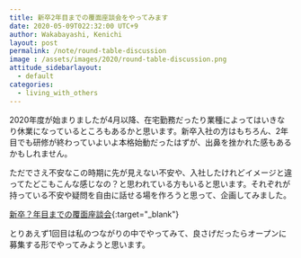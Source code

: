 ```yaml
---
title: 新卒2年目までの覆面座談会をやってみます
date: 2020-05-09T022:32:00 UTC+9
author: Wakabayashi, Kenichi
layout: post
permalink: /note/round-table-discussion
image : /assets/images/2020/round-table-discussion.png
attitude_sidebarlayout:
  - default
categories:
  - living_with_others
---
```

2020年度が始まりましたが4月以降、在宅勤務だったり業種によってはいきなり休業になっているところもあるかと思います。新卒入社の方はもちろん、2年目でも研修が終わっていよいよ本格始動だったはずが、出鼻を挫かれた感もあるかもしれません。

ただでさえ不安なこの時期に先が見えない不安や、入社したけれどイメージと違ってたどこもこんな感じなの？と思われている方もいると思います。それぞれが持っている不安や疑問を自由に話せる場を作ろうと思って、企画してみました。

[新卒？年目までの覆面座談会](https://docs.google.com/presentation/d/1GxfY_4dVO2I1lynNBbHmiZ-xJ7lCdD6kzhGQ1j9Qhw4/edit?usp=sharing){:target="_blank"}

とりあえず1回目は私のつながりの中でやってみて、良さげだったらオープンに募集する形でやってみようと思います。